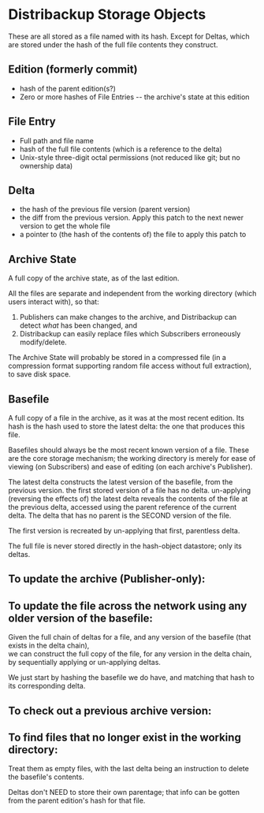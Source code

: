 Distribackup Storage Objects
===================

These are all stored as a file named with its hash.
Except for Deltas, which are stored under the hash of the full file contents they construct.

Edition (formerly commit)
------
- hash of the parent edition(s?)
- Zero or more hashes of File Entries -- the archive's state at this edition

File Entry
----------
- Full path and file name
- hash of the full file contents (which is a reference to the delta)
- Unix-style three-digit octal permissions (not reduced like git; but no ownership data)

Delta
-----
- the hash of the previous file version (parent version)
- the diff from the previous version. Apply this patch to the next newer version to get the whole file
- a pointer to (the hash of the contents of) the file to apply this patch to

Archive State
-------------
A full copy of the archive state, as of the last edition.

All the files are separate and independent from the working directory (which users interact with), so that:

1. Publishers can make changes to the archive, and Distribackup can detect *what* has been changed, and
2. Distribackup can easily replace files which Subscribers erroneously modify/delete.

The Archive State will probably be stored in a compressed file
(in a compression format supporting random file access without full extraction), to save disk space.

Basefile
-------
A full copy of a file in the archive, as it was at the most recent edition.
Its hash is the hash used to store the latest delta: the one that produces this file.

Basefiles should always be the most recent known version of a file.
These are the core storage mechanism;
the working directory is merely for ease of viewing (on Subscribers) and ease of editing (on each archive's Publisher).

The latest delta constructs the latest version of the basefile, from the previous version.
the first stored version of a file has no delta.
un-applying (reversing the effects of) the latest delta reveals the contents of the file at the previous delta,
accessed using the parent reference of the current delta.
The delta that has no parent is the SECOND version of the file.

The first version is recreated by un-applying that first, parentless delta.

The full file is never stored directly in the hash-object datastore; only its deltas.

To update the archive (Publisher-only):
----

To update the file across the network using any older version of the basefile:
---

Given the full chain of deltas for a file, and any version of the basefile (that exists in the delta chain),  
we can construct the full copy of the file, for any version in the delta chain, by sequentially applying or un-applying deltas.

We just start by hashing the basefile we do have, and matching that hash to its corresponding delta.

To check out a previous archive version:
-----

To find files that no longer exist in the working directory:
----
Treat them as empty files, with the last delta being an instruction to delete the basefile's contents. 

Deltas don't NEED to store their own parentage; that info can be gotten from the parent edition's hash for that file.